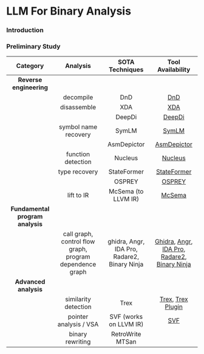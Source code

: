 # LLM For Binary Analysis
### Introduction





### Preliminary Study
|          Category          |           Analysis           |   SOTA Techniques    |                       Tool Availability                        |
|:--------------------------:|:----------------------------:|:--------------------:|:----------------------------------------------------------------:|
| **Reverse engineering**    |                              |                      |                                                                   |
|                            | decompile                     | DnD                  | [DnD](https://github.com/purseclab/DnD)                          |
|                            | disassemble                   | XDA                  | [XDA](https://github.com/CUMLSec/XDA)                            |
|                            |                              | DeepDi               | [DeepDi](https://github.com/DeepBitsTechnology/DeepDi)           |
|                            | symbol name recovery          | SymLM                | [SymLM](https://github.com/OSUSecLab/SymLM)                      |
|                            |                              | AsmDepictor          | [AsmDepictor](https://github.com/agwaBom/AsmDepictor)            |
|                            | function detection            | Nucleus              | [Nucleus](https://www.vusec.net/projects/function-detection/)    |
|                            | type recovery                 | StateFormer          | [StateFormer](https://github.com/CUMLSec/stateformer)            |
|                            |                              | OSPREY               | [OSPREY](https://drive.google.com/file/d/1_AD2iWNaYflS1EtxPL-mSH-UNncU8YY0/view?usp=sharing) |
|                            | lift to IR                    | McSema (to LLVM IR)  | [McSema](https://github.com/lifting-bits/mcsema)                 |
| **Fundamental program analysis** |                              |                      |                                                                   |
|                            | call graph, control flow graph, program dependence graph | ghidra, Angr, IDA Pro, Radare2, Binary Ninja | [Ghidra](https://ghidra-sre.org/), [Angr](https://github.com/angr/angr), [IDA Pro](https://hex-rays.com/ida-pro/), [Radare2](https://rada.re/), [Binary Ninja](https://binary.ninja) |
| **Advanced analysis**      |                              |                      |                                                                   |
|                            | similarity detection          | Trex                 | [Trex](https://github.com/CUMLSec/trex), [Trex Plugin](https://github.com/peikexin9/trex_plugin) |
|                            | pointer analysis / VSA        | SVF (works on LLVM IR) | [SVF](https://svf-tools.github.io/SVF/)                         |
|                            | binary rewriting              | RetroWrite MTSan     |                                                                   |
